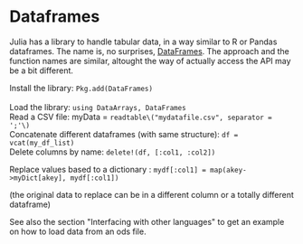 # Dataframes

Julia has a library to handle tabular data, in a way similar to R or Pandas dataframes. The name is, no surprises, [DataFrames](https://github.com/JuliaStats/DataFrames.jl). The approach and the function names are similar, altought the way of actually access the API may be a bit different.

Install the library: `Pkg.add(DataFrames)`  <br/>  
Load the library: `using DataArrays, DataFrames`  
Read a CSV file: myData = `readtable\("mydatafile.csv", separator = ';'\)`  
Concatenate different dataframes \(with same structure\): `df = vcat(my_df_list)`  
Delete columns by name: `delete!(df, [:col1, :col2])`  

Replace values based to a dictionary : `mydf[:col1] = map(akey->myDict[akey], mydf[:col1])`

\(the original data to replace can be in a different column or a totally different dataframe\)

See also the section "Interfacing with other languages" to get an example on how to load data from an ods file.